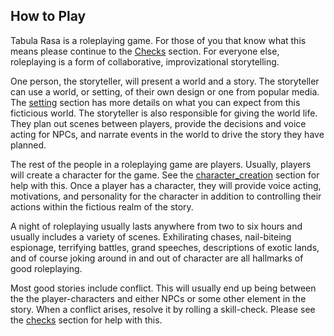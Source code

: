 ## How to Play
Tabula Rasa is a roleplaying game. For those of you that know what this means please continue to the [Checks](#checks) section. For everyone else, roleplaying is a form of collaborative, improvizational storytelling.

One person, the storyteller, will present a world and a story. The storyteller can use a world, or setting, of their own design or one from popular media. The [setting](#setting) section has more details on what you can expect from this ficticious world. The storyteller is also responsible for giving the world life. They plan out scenes between players, provide the decisions and voice acting for NPCs, and narrate events in the world to drive the story they have planned.

The rest of the people in a roleplaying game are players. Usually, players will create a character for the game. See the [character_creation](#character-creation) section for help with this. Once a player has a character, they will provide voice acting, motivations, and personality for the character in addition to controlling their actions within the fictious realm of the story.

A night of roleplaying usually lasts anywhere from two to six hours and usually includes a variety of scenes. Exhilirating chases, nail-biteing espionage, terrifying battles, grand speeches, descriptions of exotic lands, and of course joking around in and out of character are all hallmarks of good roleplaying.

Most good stories include conflict. This will usually end up being between the the player-characters and either NPCs or some other element in the story. When a conflict arises, resolve it by rolling a skill-check. Please see the [checks](#checks) section for help with this.

